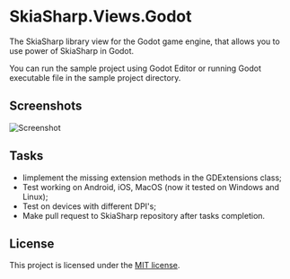 # SkiaSharp.Views.Godot

The SkiaSharp library view for the Godot game engine, that allows you to use power of SkiaSharp in Godot.

You can run the sample project using Godot Editor or running Godot executable file in the sample project directory.

## Screenshots

![Screenshot](https://github.com/Ilnazz/SkiaSharp.Views.Godot/assets/24940119/c9156148-f18f-4a45-90f2-ab8499d2e297)

## Tasks

* Iimplement the missing extension methods in the GDExtensions class;
* Test working on Android, iOS, MacOS (now it tested on Windows and Linux);
* Test on devices with different DPI's;
* Make pull request to SkiaSharp repository after tasks completion.

## License

This project is licensed under the [MIT license](license).
